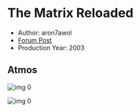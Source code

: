 # The Matrix Reloaded

* Author: aron7awol
* [Forum Post](https://www.avsforum.com/threads/bass-eq-for-filtered-movies.2995212/post-57021694)
* Production Year: 2003

## Atmos

![img 0](https://i.imgur.com/FJ10kNh.jpg)

![img 0](https://i.imgur.com/Z6OVMqY.jpg)

